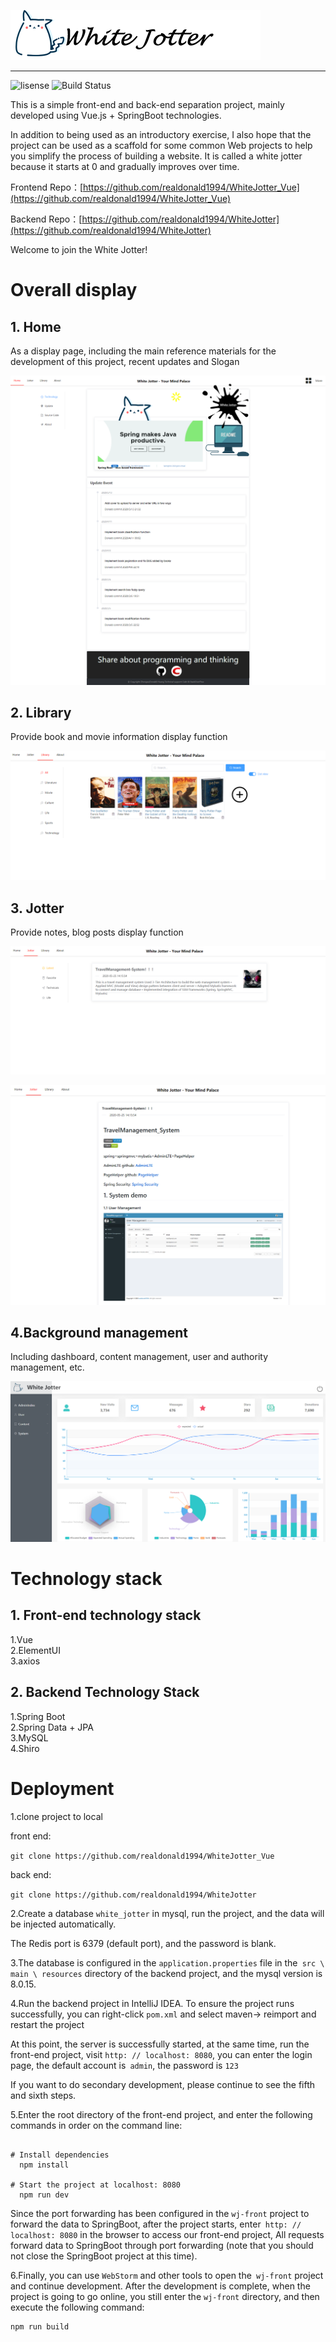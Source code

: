 ![wjlogo.png](https://raw.githubusercontent.com/realdonald1994/blog-resources/master/img/blog.png)

---

![lisense](https://img.shields.io/github/license/Antabot/White-Jotter-Vue)
![Build Status](https://www.travis-ci.org/Antabot/White-Jotter-Vue.svg?branch=master)


This is a simple front-end and back-end separation project, mainly developed using Vue.js + SpringBoot technologies.

In addition to being used as an introductory exercise, I also hope that the project can be used as a scaffold for some common Web projects to help you simplify the process of building a website. It is called a white jotter because it starts at 0 and gradually improves over time.

Frontend Repo：[https://github.com/realdonald1994/WhiteJotter_Vue](https://github.com/realdonald1994/WhiteJotter_Vue)

Backend Repo：[https://github.com/realdonald1994/WhiteJotter](https://github.com/realdonald1994/WhiteJotter)

Welcome to join the White Jotter!



# Overall display

## 1. Home

As a display page, including the main reference materials for the development of this project, recent updates and Slogan

![Home](https://raw.githubusercontent.com/realdonald1994/blog-resources/master/img/wj_front%20-%20Copy.png)

## 2. Library

Provide book and movie information display function

![Library](https://raw.githubusercontent.com/realdonald1994/blog-resources/master/img/library.png)

## 3. Jotter

Provide notes, blog posts display function

![Jotter](https://raw.githubusercontent.com/realdonald1994/blog-resources/master/img/jotter.png)

![Detail](https://raw.githubusercontent.com/realdonald1994/blog-resources/master/img/jotterdetail.png)

## 4.Background management

Including dashboard, content management, user and authority management, etc.

![Admin](https://raw.githubusercontent.com/realdonald1994/blog-resources/master/img/admin.png)

# Technology stack

## 1. Front-end technology stack

1.Vue  
2.ElementUI  
3.axios

## 2. Backend Technology Stack

1.Spring Boot  
2.Spring Data + JPA  
3.MySQL  
4.Shiro

# Deployment

1.clone project to local

front end:

`git clone https://github.com/realdonald1994/WhiteJotter_Vue`

back end:

`git clone https://github.com/realdonald1994/WhiteJotter`

2.Create a database `white_jotter` in mysql, run the project, and the data will be injected automatically.


The Redis port is 6379 (default port), and the password is blank.

3.The database is configured in the `application.properties` file in the` src \ main \ resources` directory of the backend project, and the mysql version is 8.0.15.

4.Run the backend project in IntelliJ IDEA. To ensure the project runs successfully, you can right-click `pom.xml` and select maven-> reimport and restart the project

At this point, the server is successfully started, at the same time, run the front-end project, visit `http: // localhost: 8080`, you can enter the login page, the default account is` admin`, the password is `123`

If you want to do secondary development, please continue to see the fifth and sixth steps.

5.Enter the root directory of the front-end project, and enter the following commands in order on the command line:

```

# Install dependencies
  npm install

# Start the project at localhost: 8080
  npm run dev

```

Since the port forwarding has been configured in the `wj-front` project to forward the data to SpringBoot, after the project starts, enter` http: // localhost: 8080` in the browser to access our front-end project, All requests forward data to SpringBoot through port forwarding (note that you should not close the SpringBoot project at this time).

6.Finally, you can use `WebStorm` and other tools to open the` wj-front` project and continue development. After the development is complete, when the project is going to go online, you still enter the `wj-front` directory, and then execute the following command:

```
npm run build
```
